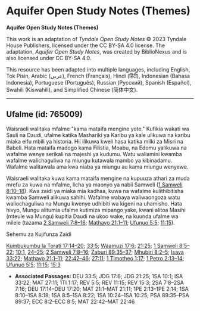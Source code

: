 # Aquifer Open Study Notes (Themes)

**Aquifer Open Study Notes (Themes)**

This work is an adaptation of *Tyndale Open Study Notes* © 2023 Tyndale House Publishers, licensed under the CC BY\-SA 4\.0 license. The adaptation, *Aquifer Open Study Notes*, was created by BiblioNexus and is also licensed under CC BY\-SA 4\.0\.

This resource has been adapted into multiple languages, including English, Tok Pisin, Arabic (عربي), French (Français), Hindi (हिंदी), Indonesian (Bahasa Indonesia), Portuguese (Português), Russian (Русский), Spanish (Español), Swahili (Kiswahili), and Simplified Chinese (简体中文).



--------------------------------

## Ufalme (id: 765009)

Waisraeli walitaka mfalme "kama mataifa mengine yote." Kufikia wakati wa Sauli na Daudi, ufalme katika Mashariki ya Karibu ya kale ulikuwa na karibu miaka elfu mbili ya historia. Hii ilikuwa kweli hasa katika milki za Misri na Babeli. Hata mataifa madogo kama Filistia, Moabu, na Edomu yalikuwa na wafalme wenye serikali na majeshi ya kudumu. Watu waliamini kwamba wafalme walichaguliwa na miungu kutawala mambo ya kibinadamu. Wafalme walitawala ama kwa niaba ya miungu au kama miungu wenyewe.

Waisraeli walitaka kuwa kama mataifa mengine na kupuuza athari za muda mrefu za kuwa na mfalme, licha ya maonyo ya nabii Samweli ([1 Samweli 8:10–18](https://ref.ly/1Sam8:10-1Sam8:18)). Kwa zaidi ya miaka mia kadhaa, kuwa na wafalme kulithibitisha kwamba Samweli alikuwa sahihi. Wafalme wabaya waliwaongoza watu waliochaguliwa na Mungu kwenye udhibiti wa kigeni na uhamisho. Hata hivyo, Mungu alitumia ufalme kutimiza mipango yake, kwani alitoa Masihi (mteule wa Mungu) kupitia Daudi na ukoo wake, na kuunda ufalme wa milele (tazama [2 Samweli 7:8–16](https://ref.ly/2Sam7:8-2Sam7:16); [Mathayo 21:1–11](https://ref.ly/Matt21:1-Matt21:11); [Ufunuo 5:5](https://ref.ly/Rev5:5); [11:15](https://ref.ly/Rev11:15)).

Sehemu za Kujifunza Zaidi

[Kumbukumbu la Torati 17:14–20](https://ref.ly/Deut17:14-Deut17:20); [33:5](https://ref.ly/Deut33:5); [Waamuzi 17:6](https://ref.ly/Judg17:6); [21:25](https://ref.ly/Judg21:25); [1 Samweli 8:5–22](https://ref.ly/1Sam8:5-1Sam8:22); [10:1](https://ref.ly/1Sam10:1), [24–25](https://ref.ly/1Sam10:24-1Sam10:25); [2 Samweli 7:8–16](https://ref.ly/2Sam7:8-2Sam7:16); [Zaburi 89:35–37](https://ref.ly/Ps89:35-Ps89:37); [Mhubiri 8:2–5](https://ref.ly/Eccl8:2-Eccl8:5); [Isaya 33:22](https://ref.ly/Isa33:22); [Mathayo 21:1–11](https://ref.ly/Matt21:1-Matt21:11); [22:42–46](https://ref.ly/Matt22:42-Matt22:46); [27:11](https://ref.ly/Matt27:11); [1 Timotheo 1:17](https://ref.ly/1Tim1:17); [1 Petro 2:13–14](https://ref.ly/1Pet2:13-1Pet2:14); [Ufunuo 5:5](https://ref.ly/Rev5:5); [11:15](https://ref.ly/Rev11:15); [15:3](https://ref.ly/Rev15:3)

* **Associated Passages:** DEU 33:5; JDG 17:6; JDG 21:25; 1SA 10:1; ISA 33:22; MAT 27:11; 1TI 1:17; REV 5:5; REV 11:15; REV 15:3; 2SA 7:8–2SA 7:16; DEU 17:14–DEU 17:20; MAT 21:1–MAT 21:11; 1PE 2:13–1PE 2:14; 1SA 8:10–1SA 8:18; 1SA 8:5–1SA 8:22; 1SA 10:24–1SA 10:25; PSA 89:35–PSA 89:37; ECC 8:2–ECC 8:5; MAT 22:42–MAT 22:46

